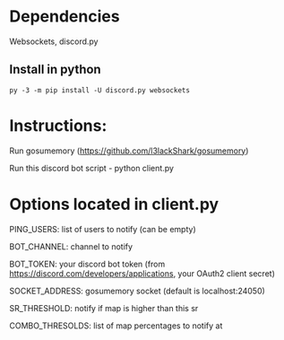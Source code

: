 # Dependencies 
Websockets, discord.py

## Install in python

```shell
py -3 -m pip install -U discord.py websockets
```

# Instructions:
Run gosumemory (https://github.com/l3lackShark/gosumemory)

Run this discord bot script - python client.py


# Options located in client.py

PING_USERS: list of users to notify (can be empty)

BOT_CHANNEL: channel to notify

BOT_TOKEN: your discord bot token (from https://discord.com/developers/applications, your OAuth2 client secret)

SOCKET_ADDRESS: gosumemory socket (default is localhost:24050)

SR_THRESHOLD: notify if map is higher than this sr

COMBO_THRESOLDS: list of map percentages to notify at
